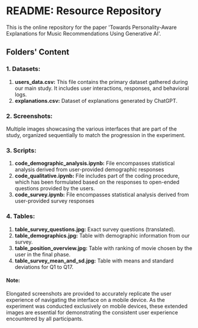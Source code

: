 # README: Resource Repository
This is the online repository for the paper 'Towards Personality-Aware Explanations for Music Recommendations Using Generative AI'.


## Folders' Content

### 1. Datasets:
1. **users_data.csv:** This file contains the primary dataset gathered during our main study. It includes user interactions, responses, and behavioral logs.
2. **explanations.csv:** Dataset of explanations generated by ChatGPT.

### 2. Screenshots:
Multiple images showcasing the various interfaces that are part of the study, organized sequentially to match the progression in the experiment.

### 3. Scripts:
1. **code_demographic_analysis.ipynb:** File encompasses statistical analysis derived from user-provided demographic responses
2. **code_qualitative.ipynb:** File includes part of the coding procedure, which has been formulated based on the responses to open-ended questions provided by the users.
3. **code_survey.ipynb:** File encompasses statistical analysis derived from user-provided survey responses

### 4. Tables:
1. **table_survey_questions.jpg:** Exact survey questions (translated).
2. **table_demographics.jpg:** Table with demographic information from our survey.
3. **table_position_overview.jpg:** Table with ranking of movie chosen by the user in the final phase.
4. **table_survey_mean_and_sd.jpg:** Table with means and standard deviations for Q1 to Q17.

#### Note: 
Elongated screenshots are provided to accurately replicate the user experience of navigating the interface on a mobile device. As the experiment was conducted exclusively on mobile devices, these extended images are essential for demonstrating the consistent user experience encountered by all participants.
